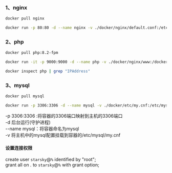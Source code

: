 ### 1、nginx   

```sh
docker pull nginx
```

```sh
docker run -p 80:80 -d --name nginx -v ./docker/nginx/default.conf:/etc/nginx/conf.d/default.conf -v ./docker/nginx/www:/docker/www  --privileged=true nginx
```

### 2、php

```sh
docker pull php:8.2-fpm
```

```sh
docker run -it -p 9000:9000 -d --name php -v ./docker/nginx/www:/docker/www -v ./docker/php/php.ini:/usr/local/etc/php/php.ini --privileged=true php:8.2-fpm
```

```sh
docker inspect php | grep "IPAddress"
```

### 3、mysql

```sh
docker pull mysql
```

```sh
docker run -p 3306:3306 -d --name mysql -v ./docker/etc/my.cnf:/etc/mysql/my.cnf --privileged=true -e MYSQL_ROOT_PASSWORD=root mysql
```

-p 3306:3306 :将容器的3306端口映射到主机的3306端口   
-d 后台运行(守护进程)   
--name mysql：将容器命名为mysql   
-v 将主机中的mysql配置挂载到容器的/etc/mysql/my.cnf   

#### 设置连接权限
create user `starsky`@`%` identified by "root";   
grant all on *.* to `starsky`@`%` with grant option;   
